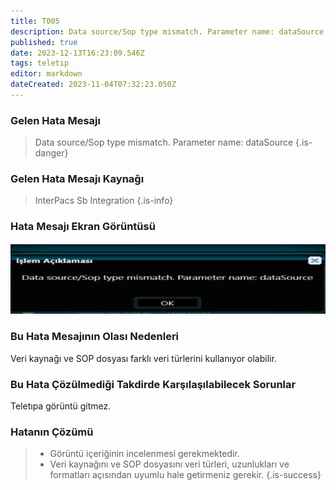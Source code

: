 ```yaml
---
title: T005
description: Data source/Sop type mismatch. Parameter name: dataSource
published: true
date: 2023-12-13T16:23:09.546Z
tags: teletıp
editor: markdown
dateCreated: 2023-11-04T07:32:23.050Z
---
```


### Gelen Hata Mesajı 

> Data source/Sop type mismatch. Parameter name: dataSource
{.is-danger}


### Gelen Hata Mesajı Kaynağı
> 
> InterPacs Sb Integration
{.is-info}


### Hata Mesajı Ekran Görüntüsü

![t005.png](/hatagoruntu/t005.png)

### Bu Hata Mesajının Olası Nedenleri 

Veri kaynağı ve SOP dosyası farklı veri türlerini kullanıyor olabilir.

### Bu Hata Çözülmediği Takdirde Karşılaşılabilecek Sorunlar

 Teletıpa görüntü gitmez.

### Hatanın Çözümü
> - Görüntü içeriğinin incelenmesi gerekmektedir.
> - Veri kaynağını ve SOP dosyasını veri türleri, uzunlukları ve formatları açısından uyumlu hale getirmeniz gerekir.
{.is-success}

